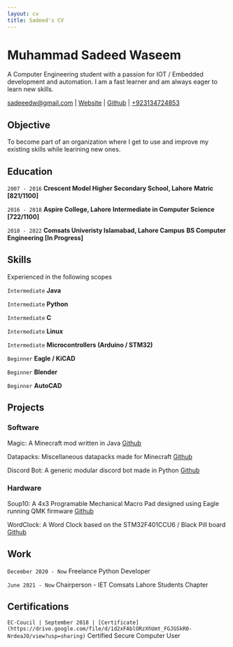 ```yaml
---
layout: cv
title: Sadeed's CV
---
```

# Muhammad Sadeed Waseem
A Computer Engineering student with a passion for IOT / Embedded development and automation. I am a fast learner and am always eager to learn new skills. 

<div id="webaddress">
<a href="sadeeedw@gmail.com">sadeeedw@gmail.com</a>
| <a href="https://sadeeed.github.io/">Website</a>
| <a href="https://github.com/Sadeeed">Github</a>
| <a href="+923134724853"> +923134724853 </a>
</div>


## Objective

To become part of an organization where I get to use and improve my existing skills while learining new ones.

## Education

`2007 - 2016`
__Crescent Model Higher Secondary School, Lahore__
__Matric [821/1100]__

`2016 - 2018`
__Aspire College, Lahore__
__Intermediate in Computer Science [722/1100]__

`2018 - 2022`
__Comsats Univeristy Islamabad, Lahore Campus__
__BS Computer Engineering [In Progress]__



## Skills
Experienced in the following scopes

`Intermediate`
__Java__

`Intermediate`
__Python__

`Intermediate`
__C__

`Intermediate`
__Linux__

`Intermediate`
__Microcontrollers (Arduino / STM32)__

`Beginner`
__Eagle / KiCAD__

`Beginner`
__Blender__

`Beginner`
__AutoCAD__



## Projects

### Software

Magic: A Minecraft mod written in Java [Github](https://github.com/Sadeeed/Magic)

Datapacks: Miscellaneous datapacks made for Minecraft [Github](https://github.com/Sadeeed/datapacks)

Discord Bot: A generic modular discord bot made in Python [Github](https://github.com/Sadeeed/discordbot)

### Hardware

Soup10: A 4x3 Programable Mechanical Macro Pad designed using Eagle running QMK firmware [Github](https://github.com/Sadeeed/soup10)

WordClock: A Word Clock based on the STM32F401CCU6 / Black Pill board [Github](https://github.com/Sadeeed/WordClock)



## Work

`December 2020 - Now`
Freelance Python Developer

`June 2021 - Now`
Chairperson - IET Comsats Lahore Students Chapter



## Certifications

`EC-Coucil | September 2018 | [Certificate](https://drive.google.com/file/d/1d2xFAblORzXhUmt_FGJGSkR0-NrdeaJO/view?usp=sharing)`
Certified Secure Computer User




<!-- ### Footer

Last updated: July 2021 -->
